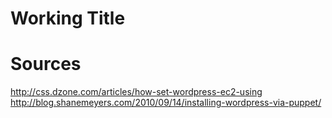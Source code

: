 Working Title
=============

Sources
=======

http://css.dzone.com/articles/how-set-wordpress-ec2-using
http://blog.shanemeyers.com/2010/09/14/installing-wordpress-via-puppet/
